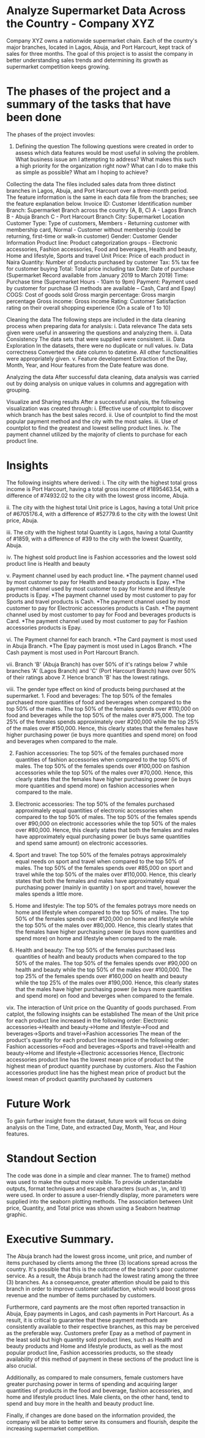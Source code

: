 # Analyze Supermarket Data Across the Country - Company XYZ
Company XYZ owns a nationwide supermarket chain. Each of the country's major branches, located in Lagos, Abuja, and Port Harcourt, kept track of sales for three months. The goal of this project is to assist the company in better understanding sales trends and determining its growth as supermarket competition keeps growing.

# The phases of the project and a summary of the tasks that have been done
The phases of the project invovles:
1. Defining the question
The following questions were created in order to assess which data features would be most useful in solving the problem.
What business issue am I attempting to address?
What makes this such a high priority for the organization right now?
What can I do to make this as simple as possible?
What am I hoping to achieve?

Collecting the data
The files included sales data from three distinct branches in Lagos, Abuja, and Port Harcourt over a three-month period. The feature information is the same in each data file from the branches; see the feature explanation below.
Invoice ID: Customer Identification number
Branch: Supermarket Branch across the country (A, B, C)
A - Lagos Branch
B - Abuja Branch
C - Port Harcourt Branch
City: Supermarket Location
Customer Type: Type of customers, Members - Returning customer with membership card, Normal - Customer without membership (could be returning, first-time or walk-in customer)
Gender: Customer Gender Information
Product line: Product categorization groups - Electronic accessories, Fashion accessories, Food and beverages, Health and beauty, Home and lifestyle, Sports and travel
Unit Price: Price of each product in Naira
Quantity: Number of products purchased by customer
Tax: 5% tax fee for customer buying
Total: Total price including tax
Date: Date of purchase (Supermarket Record available from January 2019 to March 2019)
Time: Purchase time (Supermarket Hours - 10am to 9pm)
Payment: Payment used by customer for purchase (3 methods are available – Cash, Card and Epay)
COGS: Cost of goods sold
Gross margin percentage: Gross margin percentage
Gross income: Gross income
Rating: Customer Satisfaction rating on their overall shopping experience (On a scale of 1 to 10)

Cleaning the data
The following steps are included in the data cleaning process when preparing data for analysis:
i. Data relevance
The data sets given were useful in answering the questions and analyzing them.
ii. Data Consistency
The data sets that were supplied were consistent.
iii. Data Exploration
In the datasets, there were no duplicate or null values.
iv. Data correctness
Converted the date column to datetime. All other functionalities were appropriately given.
v. Feature development
Extraction of the Day, Month, Year, and Hour features from the Date feature was done.

Analyzing the data
After successful data cleaning, data analysis was carried out by doing analysis on unique values in columns and aggregation with grouping.

Visualize and Sharing results
After a successful analysis, the following visualization was created through:
i. Effective use of countplot to discover which branch has the best sales record.
ii. Use of countplot to find the most popular payment method and the city with the most sales.
iii. Use of countplot to find the greatest and lowest selling product lines.
iv. The payment channel utilized by the majority of clients to purchase for each product line.

# Insights
The following insights where derived:
i. The city with the highest total gross income is Port Harcourt, having a total gross income of #1895463.54, with a difference of #74932.02 to the city with the lowest gross income, Abuja.

ii. The city with the highest total Unit price is Lagos, having a total Unit price of #6705176.4, with a difference of #52779.6 to the city with the lowest Unit price, Abuja.

iii. The city with the highest total Quantity is Lagos, having a total Quantity of #1859, with a difference of #39 to the city with the lowest Quantity, Abuja.

iv. The highest sold product line is Fashion accessories and the lowest sold product line is Health and beauty

v. Payment channel used by each product line.
*The payment channel used by most customer to pay for Health and beauty products is Epay.
*The payment channel used by most customer to pay for Home and lifestyle products is Epay.
*The payment channel used by most customer to pay for Sports and travel products is Cash.
*The payment channel used by most customer to pay for Electronic accessories products is Cash.
*The payment channel used by most customer to pay for Food and beverages products is Card.
*The payment channel used by most customer to pay for Fashion accessories products is Epay.

vi. The Payment channel for each branch.
*The Card payment is most used in Abuja Branch.
*The Epay payment is most used in Lagos Branch.
*The Cash payment is most used in Port Harcourt Branch.

vii. Branch 'B' (Abuja Branch) has over 50% of it's ratings below 7 while branches 'A' (Lagos Branch) and 'C' (Port Harcourt Branch) have over 50% of their ratings above 7. Hence branch 'B' has the lowest ratings.

viii. The gender type effect on kind of products being purchased at the supermarket.
    1. Food and beverages:
	The top 50% of the females purchased more quantities of food and beverages when compared to the top 50% of the males.
	The top 50% of the females spends over #110,000 on food and beverages while the top 50% of the males over #75,000.
	The top 25% of the females spends approximately over #200,000 while the top 25% of the males over #150,000.
Hence, this clearly states that the females have higher purchasing power (ie buys more quantities and spend more) on food and beverages when compared to the male.


   2. Fashion accessories:
	The top 50% of the females purchased more quantities of fashion accessories when compared to the top 50% of males.
	The top 50% of the females spends over #100,000 on fashion accessories while the top 50% of the males over #70,000.
Hence, this clearly states that the females have higher purchasing power (ie buys more quantities and spend more) on fashion accessories when compared to the male.


   3. Electronic accessories:
	The top 50% of the females purchased approximalely equal quantities of electronic accessories when compared to the top 50% of males.
	The top 50% of the females spends over #90,000 on electronic accessories while the top 50% of the males over #80,000.
Hence, this clearly states that both the females and males have approximately equal purchasing power (ie buys same quantities and spend same amount) on electronic accessories.


   4. Sport and travel:
	The top 50% of the females potrays approximalely equal needs on sport and travel when compared to the top 50% of males.
	The top 50% of the females spends over #85,000 on sport and travel while the top 50% of the males over #110,000.
Hence, this clearly states that both the females and males have approximately equal purchasing power (mainly in quantity ) on sport and travel, however the males spends a little more.


   5. Home and lifestyle:
	The top 50% of the females potrays more needs on home and lifestyle when compared to the top 50% of males.
	The top 50% of the females spends over #120,000 on home and lifestyle while the top 50% of the males over #80,000.
Hence, this clearly states that the females have higher purchasing power (ie buys more quantities and spend more) on home and lifestyle when compared to the male.


   6. Health and beauty:
	The top 50% of the females purchased less quantities of health and beauty products when compared to the top 50% of the males.
	The top 50% of the females spends over #90,000 on health and beauty while the top 50% of the males over #100,000.
	The top 25% of the females spends over #160,000 on health and beauty while the top 25% of the males over #190,000.
Hence, this clearly states that the males have higher purchasing power (ie buys more quantities and spend more) on food and beverges when compared to the female.

vix. The interaction of Unit price on the Quantity of goods purchased.
    From catplot, the following insights can be established
	The mean of the Unit price for each product line increased in the following order:
	Electronic accessories->Health and beauty->Home and lifestyle->Food and beverages->Sports and travel->Fashion accessories
	The mean of the product's quantity for each product line increased in the following order:
	Fashion accessories->Food and beverages->Sports and travel->Health and beauty->Home and lifestyle->Electronic accessories
    Hence, Electronic accessories product line has the lowest mean price of product but the highest mean of product quantity purchase by customers. Also the Fashion accessories product line has the highest mean price of product but the lowest mean of product quantity purchased by customers


# Future Work
To gain further insight from the dataset, future work will focus on doing analysis on the Time, Date, and extracted Day, Month, Year, and Hour features.


# Standout Section
The code was done in a simple and clear manner.
The to frame() method was used to make the output more visible.
To provide understandable outputs, format techniques and escape characters (such as \, \n, and \t) were used.
In order to assure a user-friendly display, more parameters were supplied into the seaborn plotting methods.
The association between Unit price, Quantity, and Total price was shown using a Seaborn heatmap graphic.


# Executive Summary.
The Abuja branch had the lowest gross income, unit price, and number of items purchased by clients among the three (3) locations spread across the country. It's possible that this is the outcome of the branch's poor customer service. As a result, the Abuja branch had the lowest rating among the three (3) branches. As a consequence, greater attention should be paid to this branch in order to improve customer satisfaction, which would boost gross revenue and the number of items purchased by customers.

Furthermore, card payments are the most often reported transaction in Abuja, Epay payments in Lagos, and cash payments in Port Harcourt. As a result, it is critical to guarantee that these payment methods are consistently available to their respective branches, as this may be perceived as the preferable way. Customers prefer Epay as a method of payment in the least sold but high quantity sold product lines, such as Health and beauty products and Home and lifestyle products, as well as the most popular product line, Fashion accessories products, so the steady availability of this method of payment in these sections of the product line is also crucial.

Additionally, as compared to male consumers, female customers have greater purchasing power in terms of spending and acquiring larger quantities of products in the food and beverage, fashion accessories, and home and lifestyle product lines. Male clients, on the other hand, tend to spend and buy more in the health and beauty product line.

Finally, if changes are done based on the information provided, the company will be able to better serve its consumers and flourish, despite the increasing supermarket competition.
